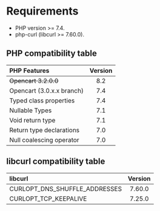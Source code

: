 # Requirements

* PHP version >= 7.4.
* php-curl (libcurl >= 7.60.0).

## PHP compatibility table

| PHP Features                              | Version |
| :---------------------------------------- | :-----: |
| ~~Opencart 3.2.0.0~~                      | 8.2     |
| Opencart (3.0.x.x branch)                 | 7.4     |
| Typed class properties                    | 7.4     |
| Nullable Types                            | 7.1     |
| Void return type                          | 7.1     |
| Return type declarations                  | 7.0     |
| Null coalescing operator                  | 7.0     |


## libcurl compatibility table

| libcurl                                   | Version |
| :---------------------------------------- | :-----: |
| CURLOPT_DNS_SHUFFLE_ADDRESSES             | 7.60.0  |
| CURLOPT_TCP_KEEPALIVE                     | 7.25.0  |

